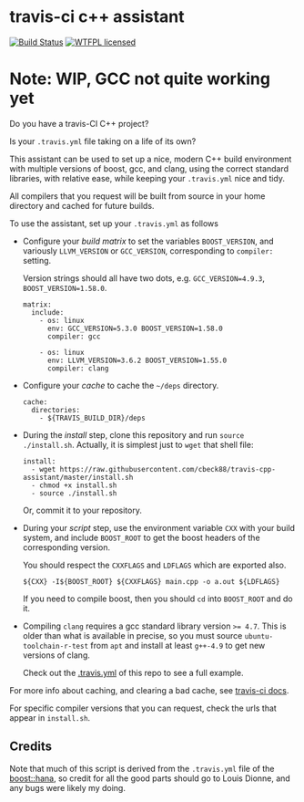 # travis-ci c++ assistant

[![Build Status](https://travis-ci.org/cbeck88/travis-cpp-assistant.svg?branch=master)](http://travis-ci.org/cbeck88/travis-cpp-assistant)
[![WTFPL licensed](https://img.shields.io/badge/license-WTFPL-blue.svg)](./LICENSE)

# Note: WIP, GCC not quite working yet

Do you have a travis-CI C++ project?

Is your `.travis.yml` file taking on a life of its own?

This assistant can be used to set up a nice, modern C++ build environment with
multiple versions of boost, gcc, and clang, using the correct standard libraries,
with relative ease, while keeping your `.travis.yml` nice and tidy.

All compilers that you request will be built from source in your home directory
and cached for future builds.

To use the assistant, set up your `.travis.yml` as follows

* Configure your *build matrix* to set the variables `BOOST_VERSION`,
  and variously `LLVM_VERSION` or `GCC_VERSION`, corresponding to `compiler:` setting.

  Version strings should all have two dots, e.g. `GCC_VERSION=4.9.3`, `BOOST_VERSION=1.58.0`.

  ```
  matrix:
    include:
      - os: linux
        env: GCC_VERSION=5.3.0 BOOST_VERSION=1.58.0
        compiler: gcc

      - os: linux
        env: LLVM_VERSION=3.6.2 BOOST_VERSION=1.55.0
        compiler: clang
  ```

* Configure your *cache* to cache the `~/deps` directory.

  ```
  cache:
    directories:
      - ${TRAVIS_BUILD_DIR}/deps
  ```

* During the *install* step, clone this repository and run `source ./install.sh`.
  Actually, it is simplest just to `wget` that shell file:

  ```
  install:
    - wget https://raw.githubusercontent.com/cbeck88/travis-cpp-assistant/master/install.sh
    - chmod +x install.sh
    - source ./install.sh
  ```

  Or, commit it to your repository.

* During your *script* step, use the environment variable `CXX` with your build system,
  and include `BOOST_ROOT` to get the boost headers of the corresponding version.

  You should respect the `CXXFLAGS` and `LDFLAGS` which are exported also.

  ```
  ${CXX} -I${BOOST_ROOT} ${CXXFLAGS} main.cpp -o a.out ${LDFLAGS}
  ```

  If you need to compile boost, then you should `cd` into `BOOST_ROOT` and do it.

* Compiling `clang` requires a gcc standard library version `>= 4.7`.
  This is older than what is available in precise, so you must source `ubuntu-toolchain-r-test`
  from `apt` and install at least `g++-4.9` to get new versions of clang.

  Check out the [.travis.yml](./.travis.yml) of this repo to see a full example.

For more info about caching, and clearing a bad cache, see [travis-ci docs](https://docs.travis-ci.com/user/caching/).

For specific compiler versions that you can request, check the urls that appear in `install.sh`.

Credits
-------

Note that much of this script is derived from the `.travis.yml` file of the [boost::hana](https://github.com/boostorg/hana),
so credit for all the good parts should go to Louis Dionne, and any bugs were likely my doing.
